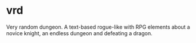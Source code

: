 # vrd
Very random dungeon. A text-based rogue-like with RPG elements about a novice knight, an endless dungeon and defeating a dragon.
